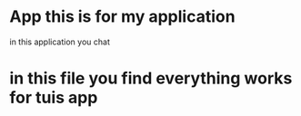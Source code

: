 # App this is for my application 
in this application you chat 
# in this file you find everything works for tuis app
